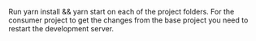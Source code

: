Run yarn install && yarn start on each of the project folders. 
For the consumer project to get the changes from the base project you need to restart the development server. 


